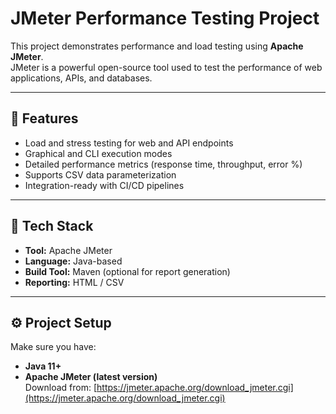 # JMeter Performance Testing Project

This project demonstrates performance and load testing using **Apache JMeter**.  
JMeter is a powerful open-source tool used to test the performance of web applications, APIs, and databases.

---

## 🚀 Features

- Load and stress testing for web and API endpoints  
- Graphical and CLI execution modes  
- Detailed performance metrics (response time, throughput, error %)  
- Supports CSV data parameterization  
- Integration-ready with CI/CD pipelines  

---

## 🧰 Tech Stack

- **Tool:** Apache JMeter  
- **Language:** Java-based  
- **Build Tool:** Maven (optional for report generation)  
- **Reporting:** HTML / CSV  

---

## ⚙️ Project Setup

Make sure you have:
- **Java 11+**
- **Apache JMeter (latest version)**  
  Download from: [https://jmeter.apache.org/download_jmeter.cgi](https://jmeter.apache.org/download_jmeter.cgi)
